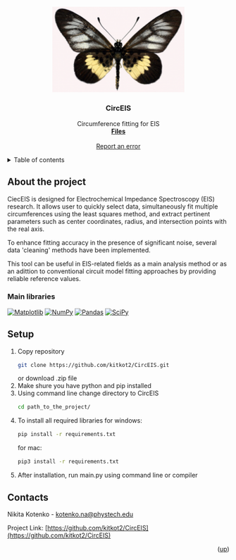 <a name="readme-top"></a>

<br />
<div align="center">
  <a href="https://github.com/kitkot2/CircEIS">
    <img src="img/circeis.png" alt="Logo" width="300">
  </a>

<h3 align="center">CircEIS</h3>

  <p align="center">
    Circumference fitting for EIS
    <br />
    <a href="https://github.com/kitkot2/CircEIS"><strong>Files</strong></a>
    <br />
    <br />
    <a href="https://github.com/kitkot2/CircEIS/issues">Report an error</a>
  </p>
</div>


<details>
  <summary>Table of contents</summary>
  <ol>
    <li>
      <a href="#About">About</a>
      <ul>
        <li><a href="#Main libraries">Main libraries</a></li>
      </ul>
    </li>
    <li><a href="#Setup">Setup</a></li>
    <li><a href="#Contacts">Contacts</a></li>
  </ol>
</details>


## About the project

CiecEIS is designed for Electrochemical Impedance Spectroscopy (EIS) research. It allows user to quickly select data, simultaneously fit multiple circumferences using the least squares method, and extract pertinent parameters such as center coordinates, radius, and intersection points with the real axis.

To enhance fitting accuracy in the presence of significant noise, several data 'cleaning' methods have been implemented.

This tool can be useful in EIS-related fields as a main analysis method or as an adittion to conventional circuit model fitting approaches by providing reliable reference values.

### Main libraries

[![Matplotlib](https://img.shields.io/badge/Matplotlib-%23ffffff.svg?style=for-the-badge&logo=Matplotlib&logoColor=black)][Matplotlib-url]
[![NumPy](https://img.shields.io/badge/numpy-%23013243.svg?style=for-the-badge&logo=numpy&logoColor=white)][NumPy-url]
[![Pandas](https://img.shields.io/badge/pandas-%23150458.svg?style=for-the-badge&logo=pandas&logoColor=white)][Pandas-url]
[![SciPy](https://img.shields.io/badge/SciPy-%230C55A5.svg?style=for-the-badge&logo=scipy&logoColor=%white)][SciPy-url]

## Setup

1. Copy repository
   ```sh
   git clone https://github.com/kitkot2/CircEIS.git
   ```
   or download .zip file
2. Make shure you have python and pip installed
3. Using command line change directory to CircEIS
   ```sh
   cd path_to_the_project/
   ```
4. To install all required libraries
  for windows:
   ```sh
   pip install -r requirements.txt
   ```
   for mac:
   ```sh
   pip3 install -r requirements.txt
   ```
5. After installation, run main.py using command line or compiler

## Contacts

Nikita Kotenko - kotenko.na@phystech.edu

Project Link: [https://github.com/kitkot2/CircEIS](https://github.com/kitkot2/CircEIS)

<p align="right">(<a href="#readme-top">up</a>)</p>

[contributors-shield]: https://img.shields.io/github/contributors/kitkot2/CircEIS.svg?style=for-the-badge
[contributors-url]: https://github.com/kitkot2/CircEIS/graphs/contributors
[forks-shield]: https://img.shields.io/github/forks/kitkot2/CircEIS.svg?style=for-the-badge
[forks-url]: https://github.com/kitkot2/CircEIS/network/members
[stars-shield]: https://img.shields.io/github/stars/kitkot2/CircEIS.svg?style=for-the-badge
[stars-url]: https://github.com/kitkot2/CircEIS/stargazers
[issues-shield]: https://img.shields.io/github/issues/kitkot2/CircEIS.svg?style=for-the-badge
[issues-url]: https://github.com/kitkot2/CircEIS/issues
[Pandas-url]: https://pandas.pydata.org/
[Matplotlib-url]: https://matplotlib.org/
[SciPy-url]: https://docs.scipy.org/doc/
[NumPy-url]: https://numpy.org/
